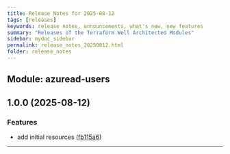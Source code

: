 ```yaml
---
title: Release Notes for 2025-08-12
tags: [releases]
keywords: release notes, announcements, what's new, new features
summary: "Releases of the Terraform Well Architected Modules"
sidebar: mydoc_sidebar
permalink: release_notes_20250812.html
folder: release_notes
---
```


## Module: azuread-users
## 1.0.0 (2025-08-12)


### Features

* add initial resources ([fb115a6](https://github.com/CloudNationHQ/terraform-azuread-users/releases/tag/v1.0.0))

---

